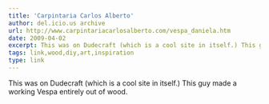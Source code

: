 ```yaml
---
title: 'Carpintaria Carlos Alberto'
author: del.icio.us archive
url: http://www.carpintariacarlosalberto.com/vespa_daniela.htm
date: 2009-04-02
excerpt: This was on Dudecraft (which is a cool site in itself.) This guy made a working Vespa entirely out of wood.
tags: link,wood,diy,art,inspiration
type: link
---
```

This was on Dudecraft (which is a cool site in itself.) This guy made a working Vespa entirely out of wood.